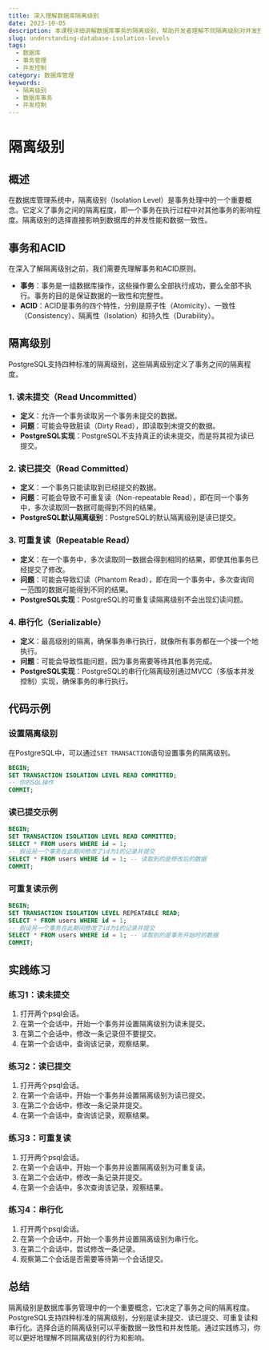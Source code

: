 ```yaml
---
title: 深入理解数据库隔离级别
date: 2023-10-05
description: 本课程详细讲解数据库事务的隔离级别，帮助开发者理解不同隔离级别对并发控制的影响，以及如何在实际应用中选择合适的隔离级别。
slug: understanding-database-isolation-levels
tags:
  - 数据库
  - 事务管理
  - 并发控制
category: 数据库管理
keywords:
  - 隔离级别
  - 数据库事务
  - 并发控制
---
```


# 隔离级别

## 概述

在数据库管理系统中，隔离级别（Isolation Level）是事务处理中的一个重要概念。它定义了事务之间的隔离程度，即一个事务在执行过程中对其他事务的影响程度。隔离级别的选择直接影响到数据库的并发性能和数据一致性。

## 事务和ACID

在深入了解隔离级别之前，我们需要先理解事务和ACID原则。

- **事务**：事务是一组数据库操作，这些操作要么全部执行成功，要么全部不执行。事务的目的是保证数据的一致性和完整性。
- **ACID**：ACID是事务的四个特性，分别是原子性（Atomicity）、一致性（Consistency）、隔离性（Isolation）和持久性（Durability）。

## 隔离级别

PostgreSQL支持四种标准的隔离级别，这些隔离级别定义了事务之间的隔离程度。

### 1. 读未提交（Read Uncommitted）

- **定义**：允许一个事务读取另一个事务未提交的数据。
- **问题**：可能会导致脏读（Dirty Read），即读取到未提交的数据。
- **PostgreSQL实现**：PostgreSQL不支持真正的读未提交，而是将其视为读已提交。

### 2. 读已提交（Read Committed）

- **定义**：一个事务只能读取到已经提交的数据。
- **问题**：可能会导致不可重复读（Non-repeatable Read），即在同一个事务中，多次读取同一数据可能得到不同的结果。
- **PostgreSQL默认隔离级别**：PostgreSQL的默认隔离级别是读已提交。

### 3. 可重复读（Repeatable Read）

- **定义**：在一个事务中，多次读取同一数据会得到相同的结果，即使其他事务已经提交了修改。
- **问题**：可能会导致幻读（Phantom Read），即在同一个事务中，多次查询同一范围的数据可能得到不同的结果。
- **PostgreSQL实现**：PostgreSQL的可重复读隔离级别不会出现幻读问题。

### 4. 串行化（Serializable）

- **定义**：最高级别的隔离，确保事务串行执行，就像所有事务都在一个接一个地执行。
- **问题**：可能会导致性能问题，因为事务需要等待其他事务完成。
- **PostgreSQL实现**：PostgreSQL的串行化隔离级别通过MVCC（多版本并发控制）实现，确保事务的串行执行。

## 代码示例

### 设置隔离级别

在PostgreSQL中，可以通过`SET TRANSACTION`语句设置事务的隔离级别。

```sql
BEGIN;
SET TRANSACTION ISOLATION LEVEL READ COMMITTED;
-- 你的SQL操作
COMMIT;
```

### 读已提交示例

```sql
BEGIN;
SET TRANSACTION ISOLATION LEVEL READ COMMITTED;
SELECT * FROM users WHERE id = 1;
-- 假设另一个事务在此期间修改了id为1的记录并提交
SELECT * FROM users WHERE id = 1; -- 读取到的是修改后的数据
COMMIT;
```

### 可重复读示例

```sql
BEGIN;
SET TRANSACTION ISOLATION LEVEL REPEATABLE READ;
SELECT * FROM users WHERE id = 1;
-- 假设另一个事务在此期间修改了id为1的记录并提交
SELECT * FROM users WHERE id = 1; -- 读取到的是事务开始时的数据
COMMIT;
```

## 实践练习

### 练习1：读未提交

1. 打开两个psql会话。
2. 在第一个会话中，开始一个事务并设置隔离级别为读未提交。
3. 在第二个会话中，修改一条记录但不要提交。
4. 在第一个会话中，查询该记录，观察结果。

### 练习2：读已提交

1. 打开两个psql会话。
2. 在第一个会话中，开始一个事务并设置隔离级别为读已提交。
3. 在第二个会话中，修改一条记录并提交。
4. 在第一个会话中，查询该记录，观察结果。

### 练习3：可重复读

1. 打开两个psql会话。
2. 在第一个会话中，开始一个事务并设置隔离级别为可重复读。
3. 在第二个会话中，修改一条记录并提交。
4. 在第一个会话中，多次查询该记录，观察结果。

### 练习4：串行化

1. 打开两个psql会话。
2. 在第一个会话中，开始一个事务并设置隔离级别为串行化。
3. 在第二个会话中，尝试修改一条记录。
4. 观察第二个会话是否需要等待第一个会话提交。

## 总结

隔离级别是数据库事务管理中的一个重要概念，它决定了事务之间的隔离程度。PostgreSQL支持四种标准的隔离级别，分别是读未提交、读已提交、可重复读和串行化。选择合适的隔离级别可以平衡数据一致性和并发性能。通过实践练习，你可以更好地理解不同隔离级别的行为和影响。